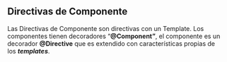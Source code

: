 ## Directivas de Componente

Las Directivas de Componente son directivas con un Template. Los componentes tienen decoradores “**@Component”**, el componente es un decorador **@Directive** que es extendido con características propias de los **_templates_**.